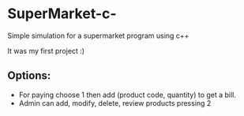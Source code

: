# SuperMarket-c-
Simple simulation for a supermarket program using c++ 

It was my first project :)


## Options:

 - For paying choose 1 then add (product code, quantity) to get a bill.
 - Admin can add, modify, delete, review products pressing 2 
